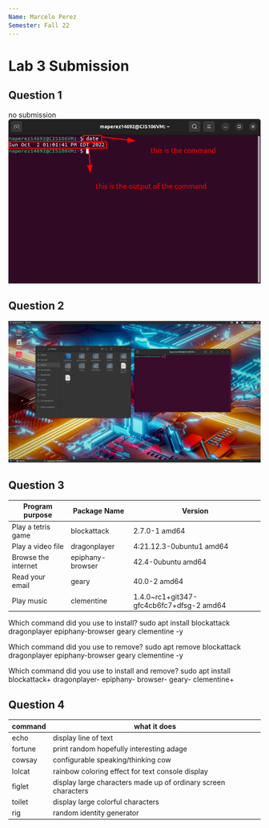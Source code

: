 ```yaml
---
Name: Marcelo Perez
Semester: Fall 22
---
```


# Lab 3 Submission

## Question 1

no submission
![date](date-command.png)

## Question 2

![question2](question2.png)

## Question 3

| Program purpose     | Package Name     | Version                                  |
| ------------------- | ---------------- | ---------------------------------------- |
| Play a tetris game  | blockattack      | 2.7.0-1 amd64                            |
| Play a video file   | dragonplayer     | 4:21.12.3-0ubuntu1 amd64                 |
| Browse the internet | epiphany-browser | 42.4-0ubuntu amd64                       |
| Read your email     | geary            | 40.0-2 amd64                             |
| Play music          | clementine       | 1.4.0~rc1+git347-gfc4cb6fc7+dfsg-2 amd64 |

Which command did you use to install?
sudo apt install blockattack dragonplayer epiphany-browser geary clementine -y

Which command did you use to remove?
sudo apt remove blockattack dragonplayer epiphany-browser geary clementine -y

Which command did you use to install and remove?
sudo apt install blockattack+ dragonplayer- epiphany- browser- geary- clementine+ 

## Question 4 

| command | what it does                                                   |
| ------- | -------------------------------------------------------------- |
| echo    | display line of text                                           |
| fortune | print random hopefully interesting adage                       |
| cowsay  | configurable speaking/thinking cow                             |
| lolcat  | rainbow coloring effect for text console display               |
| figlet  | display large characters made up of ordinary screen characters |
| toilet  | display large colorful characters                              |
| rig     | random identity generator                                      |
